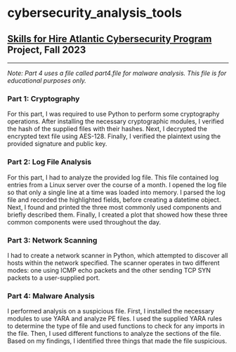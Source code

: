# cybersecurity_analysis_tools
## [Skills for Hire Atlantic Cybersecurity Program](https://skillsforhire.ca/programs/cyber-security/) Project, Fall 2023
 ---	

*Note: Part 4 uses a file called part4.file for malware analysis. This file is for educational purposes only.* 
### Part 1: Cryptography
For this part, I was required to use Python to perform some cryptography operations. After installing the necessary cryptographic modules, I verified the hash of the supplied files with their hashes. Next, I decrypted the encrypted text file using AES-128. Finally, I verified the plaintext using the provided signature and public key.

### Part 2: Log File Analysis
For this part, I had to analyze the provided log file. This file contained log entries from a Linux server over the course of a month. I opened the log file so that only a single line at a time was loaded into memory. I parsed the log file and recorded the highlighted fields, before creating a datetime object. Next, I found and printed the three most commonly used components and briefly described them. Finally, I created a plot that showed how these three common components were used throughout the day.

### Part 3: Network Scanning
I had to create a network scanner in Python, which attempted to discover all hosts within the network specified. The scanner operates in two different modes: one using ICMP echo packets and the other sending TCP SYN packets to a user-supplied port.

### Part 4: Malware Analysis
I performed analysis on a suspicious file. First, I installed the necessary modules to use YARA and analyze PE files. I used the supplied YARA rules to determine the type of file and used functions to check for any imports in the file. Then, I used different functions to analyze the sections of the file. Based on my findings, I identified three things that made the file suspicious.